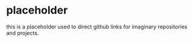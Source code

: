 # placeholder

this is a placeholder used to direct github links for imaginary repositories and projects.
